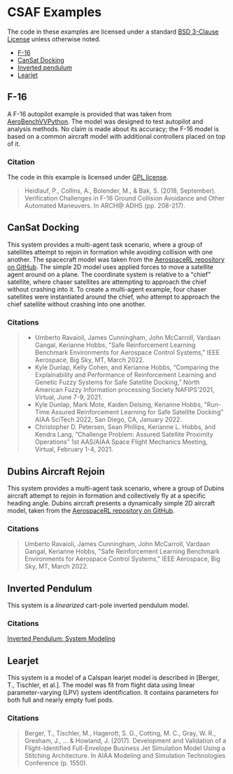 # CSAF Examples

The code in these examples are licensed under a standard [BSD 3-Clause License](../LICENSE.txt) unless otherwise noted.


- [F-16](#f-16)
- [CanSat Docking](#cansat-docking)
- [Inverted pendulum](#inverted-pendulum)
- [Learjet](#learjet)

## F-16

A F-16 autopilot example is provided that was taken from 
[AeroBenchVVPython](https://github.com/stanleybak/AeroBenchVVPython). The model was designed to test autopilot and 
analysis methods. No claim is made about its accuracy; the F-16 model is based on a common aircraft model with
additional controllers placed on top of it.

### Citation
The code in this example is licensed under [GPL license](LICENSE.txt).

> Heidlauf, P., Collins, A., Bolender, M., & Bak, S. (2018, September). Verification Challenges in F-16 Ground Collision 
> Avoidance and Other Automated Maneuvers. In ARCH@ ADHS (pp. 208-217).


## CanSat Docking

This system provides a multi-agent task scenario, where a group of satellites attempt to rejoin in formation while 
avoiding collision with one another.  The spacecraft model was taken from the [AerospaceRL repository on GitHub](https://github.com/act3-ace/aerospaceRL). The simple 2D model uses applied forces to move a satellite
agent around on a plane. The coordinate system is relative to a "chief" satellite, where chaser satellites are attempting to
approach the chief without crashing into it. To create a multi-agent example, four chaser satellites were instantiated 
around the chief, who attempt to approach the chief satellite without crashing into one another.

### Citations

> * Umberto Ravaioli, James Cunningham, John McCarroll, Vardaan Gangal, Kerianne Hobbs, "Safe Reinforcement Learning Benchmark Environments for Aerospace Control Systems," IEEE Aerospace, Big Sky, MT, March 2022.
> * Kyle Dunlap, Kelly Cohen, and Kerianne Hobbs, “Comparing the Explainability and Performance of Reinforcement Learning and Genetic Fuzzy Systems for Safe Satellite Docking,” North American Fuzzy Information processing Society NAFIPS’2021, Virtual, June 7-9, 2021.
> * Kyle Dunlap, Mark Mote, Kaiden Delsing, Kerianne Hobbs, "Run-Time Assured Reinforcement Learning for Safe Satellite Docking" AIAA SciTech 2022, San Diego, CA, January 2022.
> * Christopher D. Petersen, Sean Phillips, Kerianne L. Hobbs, and Kendra Lang, “Challenge Problem: Assured Satellite Proximity Operations” 1st AAS/AIAA Space Flight Mechanics Meeting, Virtual, February 1-4, 2021.


## Dubins Aircraft Rejoin

This system provides a multi-agent task scenario,  where a group of Dubins aircraft attempt to rejoin in formation 
and collectively fly at a specific heading angle. Dubins aircraft presents a dynamically simple 2D aircraft model, 
taken from the [AerospaceRL repository on GitHub](https://github.com/act3-ace/aerospaceRL).
 
### Citations

> Umberto Ravaioli, James Cunningham, John McCarroll, Vardaan Gangal, Kerianne Hobbs, "Safe Reinforcement Learning Benchmark Environments for Aerospace Control Systems," IEEE Aerospace, Big Sky, MT, March 2022.


## Inverted Pendulum

This system is a *linearized* cart-pole inverted pendulum model.

### Citations

[Inverted Pendulum: System Modeling](https://ctms.engin.umich.edu/CTMS/index.php?example=InvertedPendulum&section=SystemModeling)


## Learjet

This system is a model of a Calspan learjet model is described in [Berger, T., Tischler, et al.]. The model was fit from
flight data using linear parameter-varying (LPV) system identification. It contains parameters for both full and nearly 
empty fuel pods.

### Citations

> Berger, T., Tischler, M., Hagerott, S. G., Cotting, M. C., Gray, W. R., Gresham, J., ... & Howland, J. (2017). Development and Validation of a Flight-Identified Full-Envelope Business Jet Simulation Model Using a Stitching Architecture. In AIAA Modeling and Simulation Technologies Conference (p. 1550).